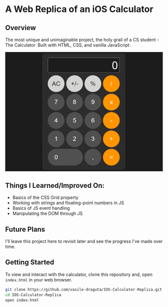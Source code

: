 # A Web Replica of an iOS Calculator

## Overview

The most unique and unimaginable project, the holy grail of a CS student - The Calculator. Built with HTML, CSS, and vanilla JavaScript.

![preview](./preview.png)

## Things I Learned/Improved On:

- Basics of the CSS Grid property
- Working with strings and floating-point numbers in JS
- Basics of JS event handling
- Manipulating the DOM through JS

## Future Plans

I'll leave this project here to revisit later and see the progress I've made over time.

## Getting Started

To view and interact with the calculator, clone this repository and, open `index.html` in your web browser.

```sh
git clone https://github.com/vasile-draguta/IOS-Calculator-Replica.git
cd IOS-Calculator-Replica
open index.html
```
